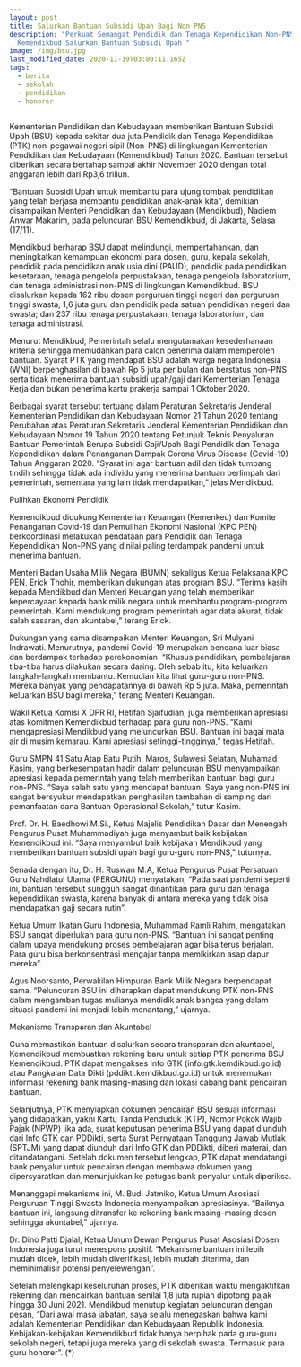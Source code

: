 ```yaml
---
layout: post
title: Salurkan Bantuan Subsidi Upah Bagi Non PNS
description: "Perkuat Semangat Pendidik dan Tenaga Kependidikan Non-PNS,
  Kemendikbud Salurkan Bantuan Subsidi Upah "
image: /img/bsu.jpg
last_modified_date: 2020-11-19T03:00:11.165Z
tags:
  - berita
  - sekolah
  - pendidikan
  - honorer
---
```

Kementerian Pendidikan dan Kebudayaan memberikan Bantuan Subsidi Upah (BSU) kepada sekitar dua juta Pendidik dan Tenaga Kependidikan (PTK) non-pegawai negeri sipil (Non-PNS) di lingkungan Kementerian Pendidikan dan Kebudayaan (Kemendikbud) Tahun 2020. Bantuan tersebut diberikan secara bertahap sampai akhir November 2020 dengan total anggaran lebih dari Rp3,6 triliun.

“Bantuan Subsidi Upah untuk membantu para ujung tombak pendidikan yang telah berjasa membantu pendidikan anak-anak kita”, demikian disampaikan Menteri Pendidikan dan Kebudayaan (Mendikbud), Nadiem Anwar Makarim, pada peluncuran BSU Kemendikbud, di Jakarta, Selasa (17/11).  

Mendikbud berharap BSU dapat melindungi, mempertahankan, dan meningkatkan kemampuan ekonomi para dosen, guru, kepala sekolah, pendidik pada pendidikan anak usia dini (PAUD), pendidik pada pendidikan kesetaraan, tenaga pengelola perpustakaan, tenaga pengelola laboratorium, dan tenaga administrasi non-PNS di lingkungan Kemendikbud. BSU disalurkan kepada 162 ribu dosen perguruan tinggi negeri dan perguruan tinggi swasta; 1,6 juta guru dan pendidik pada satuan pendidikan negeri dan swasta; dan 237 ribu tenaga perpustakaan, tenaga laboratorium, dan tenaga administrasi.

Menurut Mendikbud, Pemerintah selalu mengutamakan kesederhanaan kriteria sehingga memudahkan para calon penerima dalam memperoleh bantuan. Syarat PTK yang mendapat BSU adalah warga negara Indonesia (WNI) berpenghasilan di bawah Rp 5 juta per bulan dan berstatus non-PNS serta tidak menerima bantuan subsidi upah/gaji dari Kementerian Tenaga Kerja dan bukan penerima kartu prakerja  sampai 1 Oktober 2020.

Berbagai syarat tersebut tertuang dalam Peraturan Sekretaris Jenderal Kementerian Pendidikan dan Kebudayaan Nomor 21 Tahun 2020 tentang Perubahan atas Peraturan Sekretaris Jenderal Kementerian Pendidikan dan Kebudayaan Nomor 19 Tahun 2020 tentang Petunjuk Teknis Penyaluran Bantuan Pemerintah Berupa Subsidi Gaji/Upah Bagi Pendidik dan Tenaga Kependidikan dalam Penanganan Dampak Corona Virus Disease (Covid-19) Tahun Anggaran 2020. “Syarat ini agar bantuan adil dan tidak tumpang tindih sehingga tidak ada individu yang menerima bantuan berlimpah dari pemerintah, sementara yang lain tidak mendapatkan,” jelas Mendikbud.

Pulihkan Ekonomi Pendidik

Kemendikbud didukung Kementerian Keuangan (Kemenkeu) dan Komite Penanganan Covid-19 dan Pemulihan Ekonomi Nasional (KPC PEN) berkoordinasi melakukan pendataan para Pendidik dan Tenaga Kependidikan Non-PNS yang dinilai paling terdampak pandemi untuk menerima bantuan.

Menteri Badan Usaha Milik Negara (BUMN) sekaligus Ketua Pelaksana KPC PEN, Erick Thohir, memberikan dukungan atas program BSU. “Terima kasih kepada Mendikbud dan Menteri Keuangan yang telah memberikan kepercayaan kepada bank milik negara untuk membantu program-program pemerintah. Kami mendukung program pemerintah agar data akurat, tidak salah sasaran, dan akuntabel,” terang Erick.

Dukungan yang sama disampaikan Menteri Keuangan, Sri Mulyani Indrawati. Menurutnya, pandemi Covid-19 merupakan bencana luar biasa dan berdampak terhadap perekonomian. “Khusus pendidikan, pembelajaran tiba-tiba harus dilakukan secara daring. Oleh sebab itu, kita keluarkan langkah-langkah membantu. Kemudian kita lihat guru-guru non-PNS. Mereka banyak yang pendapatannya di bawah Rp 5 juta. Maka, pemerintah keluarkan BSU bagi mereka,” terang Menteri Keuangan.

Wakil Ketua Komisi X DPR RI, Hetifah Sjaifudian, juga memberikan apresiasi atas komitmen Kemendikbud terhadap para guru non-PNS. “Kami mengapresiasi Mendikbud yang meluncurkan BSU. Bantuan ini bagai mata air di musim kemarau. Kami apresiasi setinggi-tingginya,” tegas Hetifah.

Guru SMPN 41 Satu Atap Batu Putih, Maros, Sulawesi Selatan, Muhamad Kasim, yang berkesempatan hadir dalam peluncuran BSU menyampaikan apresiasi kepada pemerintah yang telah memberikan bantuan bagi guru non-PNS. “Saya salah satu yang mendapat bantuan. Saya yang non-PNS ini sangat bersyukur mendapatkan penghasilan tambahan di samping dari pemanfaatan dana Bantuan Operasional Sekolah,” tutur Kasim.

Prof. Dr. H. Baedhowi M.Si., Ketua Majelis Pendidikan Dasar dan Menengah Pengurus Pusat Muhammadiyah juga menyambut baik kebijakan Kemendikbud ini. “Saya menyambut baik kebijakan Mendikbud yang memberikan bantuan subsidi upah bagi guru-guru non-PNS," tuturnya.

Senada dengan itu, Dr. H. Ruswan M.A, Ketua Pengurus Pusat Persatuan Guru Nahdlatul Ulama (PERGUNU) menyatakan, “Pada saat pandemi seperti ini, bantuan tersebut sungguh sangat dinantikan para guru dan tenaga kependidikan swasta, karena banyak di antara mereka yang tidak bisa mendapatkan gaji secara rutin”.

Ketua Umum Ikatan Guru Indonesia, Muhammad Ramli Rahim, mengatakan BSU sangat diperlukan para guru non-PNS. “Bantuan ini sangat penting dalam upaya mendukung proses pembelajaran agar bisa terus berjalan. Para guru bisa berkonsentrasi mengajar tanpa memikirkan asap dapur mereka”.

Agus Noorsanto, Perwakilan Himpuran Bank Milik Negara berpendapat sama. “Peluncuran BSU ini diharapkan dapat mendukung PTK non-PNS dalam mengamban tugas mulianya mendidik anak bangsa yang dalam situasi pandemi ini menjadi lebih menantang,” ujarnya.

Mekanisme Transparan dan Akuntabel

Guna memastikan bantuan disalurkan secara transparan dan akuntabel, Kemendikbud membuatkan rekening baru untuk setiap PTK penerima BSU Kemendikbud. PTK dapat mengakses Info GTK (info.gtk.kemdikbud.go.id) atau Pangkalan Data Dikti (pddikti.kemdikbud.go.id) untuk menemukan informasi rekening bank masing-masing dan lokasi cabang bank pencairan bantuan.

Selanjutnya, PTK menyiapkan dokumen pencairan BSU sesuai informasi yang didapatkan, yakni Kartu Tanda Penduduk (KTP), Nomor Pokok Wajib Pajak (NPWP) jika ada, surat keputusan penerima BSU yang dapat diunduh dari Info GTK dan PDDikti, serta Surat Pernyataan Tanggung Jawab Mutlak (SPTJM) yang dapat diunduh dari Info GTK dan PDDikti, diberi materai, dan ditandatangani. Setelah dokumen tersebut lengkap, PTK dapat mendatangi bank penyalur untuk pencairan dengan membawa dokumen yang dipersyaratkan dan menunjukkan ke petugas bank penyalur untuk diperiksa.

Menanggapi mekanisme ini, M. Budi Jatmiko, Ketua Umum Asosiasi Perguruan Tinggi Swasta Indonesia menyampaikan apresiasinya. “Baiknya bantuan ini, langsung ditransfer ke rekening bank masing-masing dosen sehingga akuntabel,” ujarnya.

Dr. Dino Patti Djalal, Ketua Umum Dewan Pengurus Pusat Asosiasi Dosen Indonesia juga turut merespons positif. “Mekanisme bantuan ini lebih mudah dicek, lebih mudah diverifikasi, lebih mudah diterima, dan meminimalisir potensi penyelewengan”.

Setelah melengkapi keseluruhan proses, PTK diberikan waktu mengaktifkan rekening dan mencairkan bantuan senilai 1,8 juta rupiah dipotong pajak hingga 30 Juni 2021. Mendikbud menutup kegiatan peluncuran dengan pesan, “Dari awal masa jabatan, saya selalu menegaskan bahwa kami adalah Kementerian Pendidikan dan Kebudayaan Republik Indonesia. Kebijakan-kebijakan Kemendikbud tidak hanya berpihak pada guru-guru sekolah negeri, tetapi juga mereka yang di sekolah swasta. Termasuk para guru honorer”. (*)